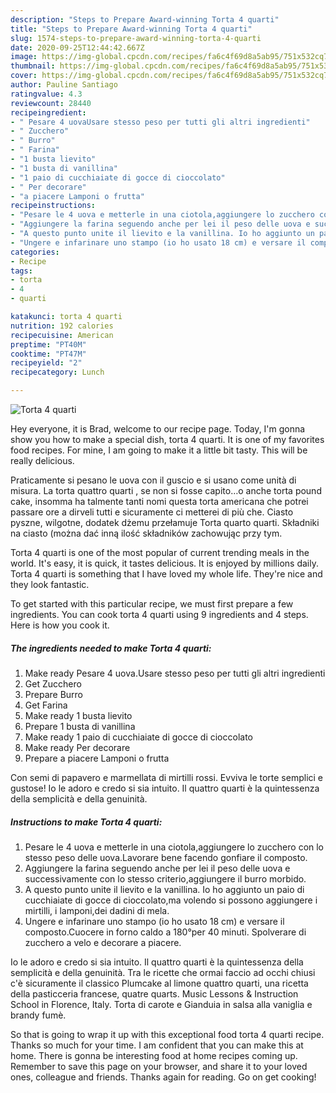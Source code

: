 ```yaml
---
description: "Steps to Prepare Award-winning Torta 4 quarti"
title: "Steps to Prepare Award-winning Torta 4 quarti"
slug: 1574-steps-to-prepare-award-winning-torta-4-quarti
date: 2020-09-25T12:44:42.667Z
image: https://img-global.cpcdn.com/recipes/fa6c4f69d8a5ab95/751x532cq70/torta-4-quarti-recipe-main-photo.jpg
thumbnail: https://img-global.cpcdn.com/recipes/fa6c4f69d8a5ab95/751x532cq70/torta-4-quarti-recipe-main-photo.jpg
cover: https://img-global.cpcdn.com/recipes/fa6c4f69d8a5ab95/751x532cq70/torta-4-quarti-recipe-main-photo.jpg
author: Pauline Santiago
ratingvalue: 4.3
reviewcount: 28440
recipeingredient:
- " Pesare 4 uovaUsare stesso peso per tutti gli altri ingredienti"
- " Zucchero"
- " Burro"
- " Farina"
- "1 busta lievito"
- "1 busta di vanillina"
- "1 paio di cucchiaiate di gocce di cioccolato"
- " Per decorare"
- "a piacere Lamponi o frutta"
recipeinstructions:
- "Pesare le 4 uova e metterle in una ciotola,aggiungere lo zucchero con lo stesso peso delle uova.Lavorare bene facendo gonfiare il composto."
- "Aggiungere la farina seguendo anche per lei il peso delle uova e successivamente con lo stesso criterio,aggiungere il burro morbido."
- "A questo punto unite il lievito e la vanillina. Io ho aggiunto un paio di cucchiaiate di gocce di cioccolato,ma volendo si possono aggiungere i mirtilli, i lamponi,dei dadini di mela."
- "Ungere e infarinare uno stampo (io ho usato 18 cm) e versare il composto.Cuocere in forno caldo a 180°per 40 minuti. Spolverare di zucchero a velo e decorare a piacere."
categories:
- Recipe
tags:
- torta
- 4
- quarti

katakunci: torta 4 quarti 
nutrition: 192 calories
recipecuisine: American
preptime: "PT40M"
cooktime: "PT47M"
recipeyield: "2"
recipecategory: Lunch

---
```



![Torta 4 quarti](https://img-global.cpcdn.com/recipes/fa6c4f69d8a5ab95/751x532cq70/torta-4-quarti-recipe-main-photo.jpg)

Hey everyone, it is Brad, welcome to our recipe page. Today, I'm gonna show you how to make a special dish, torta 4 quarti. It is one of my favorites food recipes. For mine, I am going to make it a little bit tasty. This will be really delicious.

Praticamente si pesano le uova con il guscio e si usano come unità di misura. La torta quattro quarti , se non si fosse capito…o anche torta pound cake, insomma ha talmente tanti nomi questa torta americana che potrei passare ore a dirveli tutti e sicuramente ci metterei di più che. Ciasto pyszne, wilgotne, dodatek dżemu przełamuje Torta quarto quarti. Składniki na ciasto (można dać inną ilość składników zachowując przy tym.

Torta 4 quarti is one of the most popular of current trending meals in the world. It's easy, it is quick, it tastes delicious. It is enjoyed by millions daily. Torta 4 quarti is something that I have loved my whole life. They're nice and they look fantastic.


To get started with this particular recipe, we must first prepare a few ingredients. You can cook torta 4 quarti using 9 ingredients and 4 steps. Here is how you cook it.

<!--inarticleads1-->

##### The ingredients needed to make Torta 4 quarti:

1. Make ready  Pesare 4 uova.Usare stesso peso per tutti gli altri ingredienti
1. Get  Zucchero
1. Prepare  Burro
1. Get  Farina
1. Make ready 1 busta lievito
1. Prepare 1 busta di vanillina
1. Make ready 1 paio di cucchiaiate di gocce di cioccolato
1. Make ready  Per decorare
1. Prepare a piacere Lamponi o frutta


Con semi di papavero e marmellata di mirtilli rossi. Evviva le torte semplici e gustose! Io le adoro e credo si sia intuito. Il quattro quarti è la quintessenza della semplicità e della genuinità. 

<!--inarticleads2-->

##### Instructions to make Torta 4 quarti:

1. Pesare le 4 uova e metterle in una ciotola,aggiungere lo zucchero con lo stesso peso delle uova.Lavorare bene facendo gonfiare il composto.
1. Aggiungere la farina seguendo anche per lei il peso delle uova e successivamente con lo stesso criterio,aggiungere il burro morbido.
1. A questo punto unite il lievito e la vanillina. Io ho aggiunto un paio di cucchiaiate di gocce di cioccolato,ma volendo si possono aggiungere i mirtilli, i lamponi,dei dadini di mela.
1. Ungere e infarinare uno stampo (io ho usato 18 cm) e versare il composto.Cuocere in forno caldo a 180°per 40 minuti. Spolverare di zucchero a velo e decorare a piacere.


Io le adoro e credo si sia intuito. Il quattro quarti è la quintessenza della semplicità e della genuinità. Tra le ricette che ormai faccio ad occhi chiusi c&#39;è sicuramente il classico Plumcake al limone quattro quarti, una ricetta della pasticceria francese, quatre quarts. Music Lessons &amp; Instruction School in Florence, Italy. Torta di carote e Gianduia in salsa alla vaniglia e brandy fumè. 

So that is going to wrap it up with this exceptional food torta 4 quarti recipe. Thanks so much for your time. I am confident that you can make this at home. There is gonna be interesting food at home recipes coming up. Remember to save this page on your browser, and share it to your loved ones, colleague and friends. Thanks again for reading. Go on get cooking!
